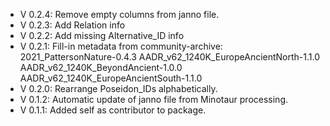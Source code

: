 - V 0.2.4: Remove empty columns from janno file.
- V 0.2.3: Add Relation info
- V 0.2.2: Add missing Alternative_ID info
- V 0.2.1: Fill-in metadata from community-archive: 2021_PattersonNature-0.4.3 AADR_v62_1240K_EuropeAncientNorth-1.1.0 AADR_v62_1240K_BeyondAncient-1.0.0 AADR_v62_1240K_EuropeAncientSouth-1.1.0
- V 0.2.0: Rearrange Poseidon_IDs alphabetically.
- V 0.1.2: Automatic update of janno file from Minotaur processing.
- V 0.1.1: Added self as contributor to package.
